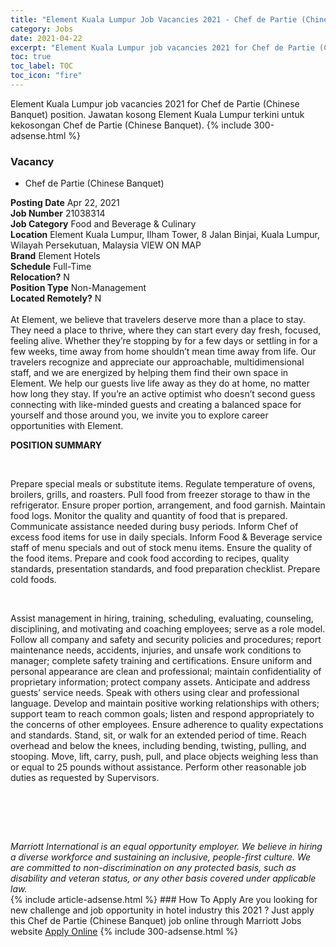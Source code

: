 ```yaml
---
title: "Element Kuala Lumpur Job Vacancies 2021 - Chef de Partie (Chinese Banquet)" 
category: Jobs 
date: 2021-04-22 
excerpt: "Element Kuala Lumpur job vacancies 2021 for Chef de Partie (Chinese Banquet) position. Jawatan kosong Element Kuala Lumpur terkini untuk kekosongan Chef de Partie (Chinese Banquet)." 
toc: true 
toc_label: TOC 
toc_icon: "fire" 
--- 
```


Element Kuala Lumpur job vacancies 2021 for Chef de Partie (Chinese Banquet) position. Jawatan kosong Element Kuala Lumpur terkini untuk kekosongan Chef de Partie (Chinese Banquet). 
{% include 300-adsense.html %} 
### Vacancy 
- Chef de Partie (Chinese Banquet) 
<div><div><b>Posting Date</b> Apr 22, 2021<br><b>Job Number</b> 21038314<br><b>Job Category</b> Food and Beverage &amp; Culinary<br><b>Location</b> Element Kuala Lumpur, Ilham Tower, 8 Jalan Binjai, Kuala Lumpur, Wilayah Persekutuan, Malaysia VIEW ON MAP<br><b>Brand</b> Element Hotels<br><b>Schedule</b> Full-Time<br><b>Relocation?</b> N<br><b>Position Type</b> Non-Management<br><b>Located Remotely?</b> N<br><br>At Element, we believe that travelers deserve more than a place to stay. They need a place to thrive, where they can start every day fresh, focused, feeling alive. Whether they&#8217;re stopping by for a few days or settling in for a few weeks, time away from home shouldn&#8217;t mean time away from life. Our travelers recognize and appreciate our approachable, multidimensional staff, and we are energized by helping them find their own space in Element. We help our guests live life away as they do at home, no matter how long they stay. If you&#8217;re an active optimist who doesn&#8217;t second guess connecting with like-minded guests and creating a balanced space for yourself and those around you, we invite you to explore career opportunities with Element.<br></div><div> <p><strong>POSITION SUMMARY</strong></p> <p>&#160;</p> <p>Prepare special meals or substitute items. Regulate temperature of ovens, broilers, grills, and roasters. Pull food from freezer storage to thaw in the refrigerator. Ensure proper portion, arrangement, and food garnish. Maintain food logs. Monitor the quality and quantity of food that is prepared. Communicate assistance needed during busy periods. Inform Chef of excess food items for use in daily specials. Inform Food &amp; Beverage service staff of menu specials and out of stock menu items. Ensure the quality of the food items. Prepare and cook food according to recipes, quality standards, presentation standards, and food preparation checklist. Prepare cold foods.</p> <p>&#160;</p> <p>Assist management in hiring, training, scheduling, evaluating, counseling, disciplining, and motivating and coaching employees; serve as a role model. Follow all company and safety and security policies and procedures; report maintenance needs, accidents, injuries, and unsafe work conditions to manager; complete safety training and certifications. Ensure uniform and personal appearance are clean and professional; maintain confidentiality of proprietary information; protect company assets. Anticipate and address guests&#8217; service needs. Speak with others using clear and professional language. Develop and maintain positive working relationships with others; support team to reach common goals; listen and respond appropriately to the concerns of other employees. Ensure adherence to quality expectations and standards. Stand, sit, or walk for an extended period of time. Reach overhead and below the knees, including bending, twisting, pulling, and stooping. Move, lift, carry, push, pull, and place objects weighing less than or equal to 25 pounds without assistance. Perform other reasonable job duties as requested by Supervisors.</p> <p>&#160;</p> <p>&#160;</p> </div> <div> &#160;</div> <em>Marriott International is an equal opportunity employer.&#160;We believe in hiring a diverse workforce and sustaining an inclusive, people-first culture.&#160;We are committed to non-discrimination on&#160;any&#160;protected&#160;basis, such as disability and veteran status, or any other basis covered under applicable law.</em><br></div> 
{% include article-adsense.html %} 
### How To Apply 
Are you looking for new challenge and job opportunity in hotel industry this 2021 ?
Just apply this Chef de Partie (Chinese Banquet) job online through Marriott Jobs website 
<a href="https://jobs.marriott.com/marriott/jobs/21038314?lang=en-us" class="btn btn--info" target="_blank" rel="nofollow noopenner">Apply Online</a> 
{% include 300-adsense.html %} 